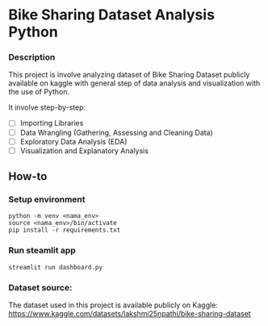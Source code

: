# Bike Sharing Dataset Analysis Python

### Description
This project is involve analyzing dataset of Bike Sharing Dataset publicly available on kaggle with general step of data analysis and visualization with the use of Python. 

It involve step-by-step: 
- [ ] Importing Libraries
- [ ] Data Wrangling (Gathering, Assessing and Cleaning Data)
- [ ] Exploratory Data Analysis (EDA)
- [ ] Visualization and Explanatory Analysis

## How-to
### Setup environment
```
python -m venv <nama_env>
source <nama_env>/bin/activate
pip install -r requirements.txt
```

### Run steamlit app
```
streamlit run dashboard.py
```

### Dataset source:
The dataset used in this project is available publicly on Kaggle:
https://www.kaggle.com/datasets/lakshmi25npathi/bike-sharing-dataset
